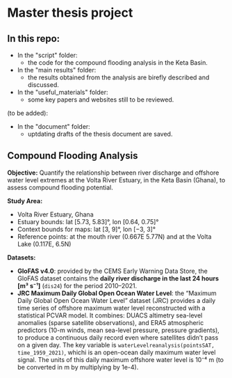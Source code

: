 # Master thesis project

## In this repo:
+ In the "script" folder:
  + the code for the compound flooding analysis in the Keta Basin.
+ In the "main results" folder:
  + the results obtained from the analysis are birefly described and discussed.
+ In the "useful_materials" folder:
  + some key papers and websites still to be reviewed.  

(to be added):
+ In the "document" folder:
  + uptdating drafts of the thesis document are saved.

## Compound Flooding Analysis 
**Objective:** Quantify the relationship between river discharge and offshore water level extremes at the Volta River Estuary, in the Keta Basin (Ghana), to assess compound flooding potential.

**Study Area:**
- Volta River Estuary, Ghana
- Estuary bounds: lat [5.73, 5.83]°, lon [0.64, 0.75]°
- Context bounds for maps: lat [3, 9]°, lon [−3, 3]°
- Reference points: at the mouth river (0.667E  5.77N) and at the Volta Lake (0.117E, 6.5N)

**Datasets:**
- **GloFAS v4.0**: provided by the CEMS Early Warning Data Store, the GloFAS dataset contains the **daily river discharge in the last 24 hours [m³ s⁻¹]** (`dis24`) for the period 2010–2021. 
- **JRC Maximum Daily Global Open Ocean Water Level**: the “Maximum Daily Global Open Ocean Water Level” dataset (JRC) provides a daily time series of offshore maximum water level reconstructed with a statistical PCVAR model. It combines: DUACS altimetry sea-level anomalies (sparse satellite observations), and ERA5 atmospheric predictors (10-m winds, mean sea-level pressure, pressure gradients), to produce a continuous daily record even where satellites didn’t pass on a given day. The key variable is  `waterLevelreanalysis(pointsSAT, time_1959_2021)`, whichi is an open-ocean daily maximum water level signal. The units of this daily maximum offshore water level is 10⁻⁴ m (to be converted in m by multiplying by 1e-4).


